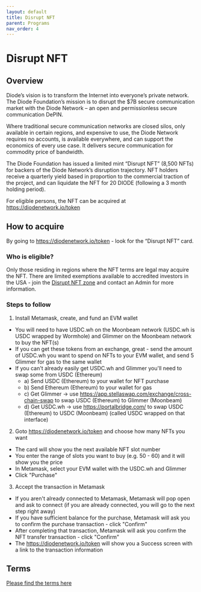 ```yaml
---
layout: default
title: Disrupt NFT
parent: Programs
nav_order: 4
---
```


# Disrupt NFT

## Overview

Diode’s vision is to transform the Internet into everyone’s private network. The Diode Foundation’s mission is to disrupt the $7B secure communication market with the Diode Network – an open and permissionless secure communication DePIN.

Where traditional secure communication networks are closed silos, only available in certain regions, and expensive to use, the Diode Network requires no accounts, is available everywhere, and can support the economics of every use case. It delivers secure communication for commodity price of bandwidth.  

The Diode Foundation has issued a limited mint “Disrupt NFT” (8,500 NFTs) for backers of the Diode Network’s disruption trajectory. NFT holders receive a quarterly yield based in proportion to the commercial traction of the project, and can liquidate the NFT for 20 DIODE (following a 3 month holding period).  

For eligible persons, the NFT can be acquired at https://diodenetwork.io/token

## How to acquire

By going to https://diodenetwork.io/token - look for the “Disrupt NFT” card.

### Who is eligible?
Only those residing in regions where the NFT terms are legal may acquire the NFT.  There are limited exemptions available to accredited investors in the USA - join the [Disrupt NFT zone](https://diode.io/joinzone/#cgzvtSDUSVtPzS2kX18wohdIbBGw8FdRHcbju5MbUnYqZcETIV4YWcEKHPZ2) and contact an Admin for more information.

### Steps to follow
1. Install Metamask, create, and fund an EVM wallet
  * You will need to have USDC.wh on the Moonbeam network (USDC.wh is USDC wrapped by Wormhole) and Glimmer on the Moonbeam network to buy the NFT(s)
  * If you can get these tokens from an exchange, great - send the amount of USDC.wh you want to spend on NFTs to your EVM wallet, and send 5 Glimmer for gas to the same wallet
  * If you can't already easily get USDC.wh and Glimmer you'll need to swap some from USDC (Ethereum)
    * a) Send USDC (Ethereum) to your wallet for NFT purchase
    * b) Send Ethereum (Ethereum) to your wallet for gas
    * c) Get Glimmer -> use https://app.stellaswap.com/exchange/cross-chain-swap to swap USDC (Ethereum) to Glimmer (Moonbeam)
    * d) Get USDC.wh -> use https://portalbridge.com/ to swap USDC (Ethereum) to USDC (Moonbeam) (called USDC wrapped on that interface)
2. Goto https://diodenetwork.io/token and choose how many NFTs you want
  * The card will show you the next available NFT slot number
  * You enter the range of slots you want to buy (e.g. 50 - 60) and it will show you the price
  * In Metamask, select your EVM wallet with the USDC.wh and Glimmer
  * Click "Purchase"
3. Accept the transaction in Metamask
  * If you aren't already connected to Metamask, Metamask will pop open and ask to connect (if you are already connected, you will go to the next step right away)
  * If you have sufficient balance for the purchase, Metamask will ask you to confirm the purchase transaction - click "Confirm"
  * After completing that transaction, Metamask will ask you confirm the NFT transfer transaction - click "Confirm"
  * The https://diodenetwork.io/token will show you a Success screen with a link to the transaction information

## Terms

[Please find the terms here](https://diode.foundation/docs/programs/disrupt_nft_terms.html)

